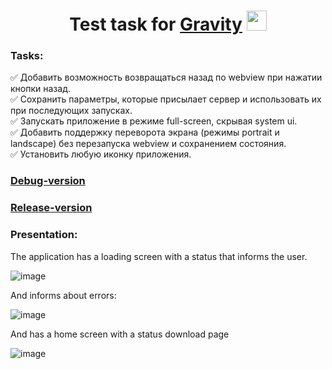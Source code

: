 <h1 align="center">Test task for <a href="https://www.gravityspace.io/" target="_blank">Gravity</a> 
<img src="https://github.com/blackcater/blackcater/blob/main/images/logo-golang.svg" height="32"/></h1>

<h3 align="left">Tasks:</h3>
✅ Добавить возможность возвращаться назад по webview при нажатии кнопки назад.<br>
✅ Сохранить параметры, которые присылает сервер и использовать их при последующих запусках.<br>
✅ Запускать приложение в режиме full-screen, скрывая system ui.<br>
✅ Добавить поддержку переворота экрана (режимы portrait и landscape) без перезапуска webview и сохранением состояния.<br>
✅ Установить любую иконку приложения.<br>

<h3 align="left"><a href="https://github.com/vitaliy-anatolievych/TestTaskGravity/blob/master/app-debug.apk" target="_blank">Debug-version</a></h3> 
<h3 align="left"><a href="https://github.com/vitaliy-anatolievych/TestTaskGravity/blob/master/app-release-unsigned.apk" target="_blank">Release-version</a></h3> 

<h3 align="left">Presentation:</h3>

The application has a loading screen with a status that informs the user.

![image](https://user-images.githubusercontent.com/64672537/200101310-3805647a-ee17-44f5-a194-d7cc3d3ff550.png)

And informs about errors:

![image](https://user-images.githubusercontent.com/64672537/200101517-263cee5f-c993-406f-a6e0-79daf5db0fc1.png)

And has a home screen with a status download page

![image](https://user-images.githubusercontent.com/64672537/200101860-17ae7d25-1d28-4245-ae54-c94bbc872032.png)

